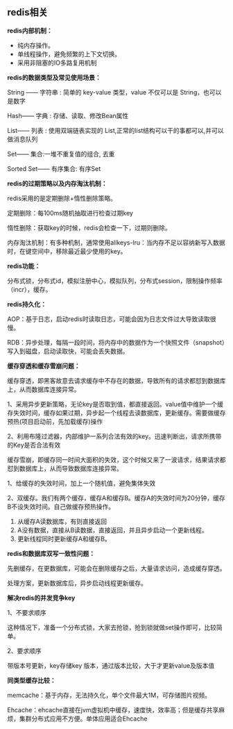 ## redis相关

**redis内部机制：**

- 纯内存操作。
- 单线程操作，避免频繁的上下文切换。
- 采用非阻塞的IO多路复用机制

**redis的数据类型及常见使用场景：**

String —— 字符串 : 简单的 key-value 类型，value 不仅可以是 String，也可以是数字

Hash—— 字典 : 存储、读取、修改Bean属性

List—— 列表 : 使用双端链表实现的 List,正常的list结构可以干的事都可以,并可以做消息队列

Set—— 集合:一堆不重复值的组合, 去重

Sorted Set—— 有序集合:  有序Set

**redis的过期策略以及内存淘汰机制：**

redis采用的是定期删除+惰性删除策略。

定期删除：每100ms随机抽取进行检查过期key

惰性删除：获取key的时候，redis会检查一下，过期则删除。

内存淘汰机制：有多种机制，通常使用allkeys-lru：当内存不足以容纳新写入数据时，在键空间中，移除最近最少使用的key。

**redis功能：**

分布式锁，分布式id，模拟注册中心，模拟队列，分布式session，限制操作频率（incr），缓存。

**redis持久化：**

AOP：基于日志，启动redis时读取日志，可能会因为日志文件过大导致读取很慢。

RDB：异步处理，每隔一段时间，将内存中的数据作为一个快照文件（snapshot）写入到磁盘，启动读取快，可能会丢失数据。

**缓存穿透和缓存雪崩问题：**

缓存穿透，即黑客故意去请求缓存中不存在的数据，导致所有的请求都怼到数据库上，从而数据库连接异常。

1、采用异步更新策略，无论key是否取到值，都直接返回。value值中维护一个缓存失效时间，缓存如果过期，异步起一个线程去读数据库，更新缓存。需要做缓存预热(项目启动前，先加载缓存)操作

2、利用布隆过滤器，内部维护一系列合法有效的key。迅速判断出，请求所携带的Key是否合法有效



缓存雪崩，即缓存同一时间大面积的失效，这个时候又来了一波请求，结果请求都怼到数据库上，从而导致数据库连接异常。

1、给缓存的失效时间，加上一个随机值，避免集体失效

2、双缓存。我们有两个缓存，缓存A和缓存B。缓存A的失效时间为20分钟，缓存B不设失效时间。自己做缓存预热操作。

1. 从缓存A读数据库，有则直接返回
2. A没有数据，直接从B读数据，直接返回，并且异步启动一个更新线程。
3. 更新线程同时更新缓存A和缓存B。

**redis和数据库双写一致性问题：**

先删缓存，在更数据库，可能会在删除缓存之后，大量请求访问，造成缓存穿透。

处理方案，更新数据库后，异步启动线程更新缓存。

**解决redis的并发竞争key**

1、不要求顺序

这种情况下，准备一个分布式锁，大家去抢锁，抢到锁就做set操作即可，比较简单。

2、要求顺序

带版本号更新，key存储key 版本，通过版本比较，大于才更新value及版本值

**同类型缓存比较：**

memcache：基于内存，无法持久化，单个文件最大1M，可存储图片视频。

Ehcache：ehcache直接在jvm虚拟机中缓存，速度快，效率高；但是缓存共享麻烦，集群分布式应用不方便。单体应用适合Ehcache